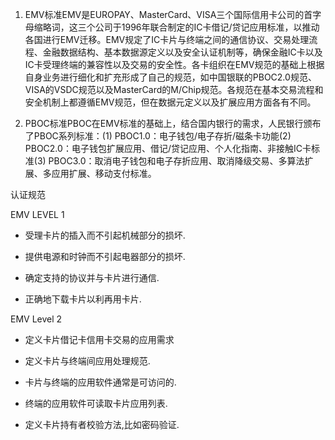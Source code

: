 1. EMV标准EMV是EUROPAY、MasterCard、VISA三个国际信用卡公司的首字母缩略词，这三个公司于1996年联合制定的IC卡借记/贷记应用标准，以推动各国进行EMV迁移。EMV规定了IC卡片与终端之间的通信协议、交易处理流程、金融数据结构、基本数据源定义以及安全认证机制等，确保金融IC卡以及IC卡受理终端的兼容性以及交易的安全性。各卡组织在EMV规范的基础上根据自身业务进行细化和扩充形成了自己的规范，如中国银联的PBOC2.0规范、VISA的VSDC规范以及MasterCard的M/Chip规范。各规范在基本交易流程和安全机制上都遵循EMV规范，但在数据元定义以及扩展应用方面各有不同。

2. PBOC标准PBOC在EMV标准的基础上，结合国内银行的需求，人民银行颁布了PBOC系列标准：\(1\) PBOC1.0：电子钱包/电子存折/磁条卡功能\(2\) PBOC2.0：电子钱包扩展应用、借记/贷记应用、个人化指南、非接触IC卡标准\(3\) PBOC3.0：取消电子钱包和电子存折应用、取消降级交易、多算法扩展、多应用扩展、移动支付标准。

认证规范



EMV LEVEL 1



- 受理卡片的插入而不引起机械部分的损坏.



- 提供电源和时钟而不引起电器部分的损坏.



- 确定支持的协议并与卡片进行通信.



- 正确地下载卡片以利再用卡片.



EMV Level 2



- 定义卡片借记卡信用卡交易的应用需求



- 定义卡片与终端间应用处理规范.



- 卡片与终端的应用软件通常是可访问的.



- 终端的应用软件可读取卡片应用列表.



- 定义卡片持有者校验方法,比如密码验证.


